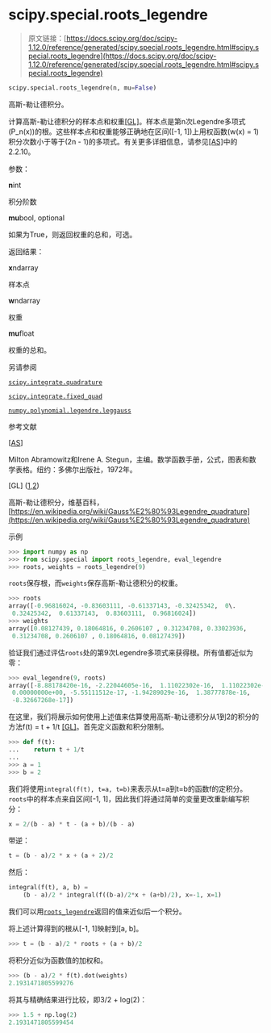 # scipy.special.roots_legendre

> 原文链接：[https://docs.scipy.org/doc/scipy-1.12.0/reference/generated/scipy.special.roots_legendre.html#scipy.special.roots_legendre](https://docs.scipy.org/doc/scipy-1.12.0/reference/generated/scipy.special.roots_legendre.html#scipy.special.roots_legendre)

```py
scipy.special.roots_legendre(n, mu=False)
```

高斯-勒让德积分。

计算高斯-勒让德积分的样本点和权重[[GL]](#rf56b2625d086-gl)。样本点是第n次Legendre多项式\(P_n(x)\)的根。这些样本点和权重能够正确地在区间\([-1, 1]\)上用权函数\(w(x) = 1\)积分次数小于等于\(2n - 1\)的多项式。有关更多详细信息，请参见[[AS]](#rf56b2625d086-as)中的2.2.10。

参数：

**n**int

积分阶数

**mu**bool, optional

如果为True，则返回权重的总和，可选。

返回结果：

**x**ndarray

样本点

**w**ndarray

权重

**mu**float

权重的总和。

另请参阅

[`scipy.integrate.quadrature`](scipy.integrate.quadrature.html#scipy.integrate.quadrature "scipy.integrate.quadrature")

[`scipy.integrate.fixed_quad`](scipy.integrate.fixed_quad.html#scipy.integrate.fixed_quad "scipy.integrate.fixed_quad")

[`numpy.polynomial.legendre.leggauss`](https://numpy.org/devdocs/reference/generated/numpy.polynomial.legendre.leggauss.html#numpy.polynomial.legendre.leggauss "(在NumPy v2.0.dev0中)")

参考文献

[[AS](#id2)]

Milton Abramowitz和Irene A. Stegun，主编。数学函数手册，公式，图表和数学表格。纽约：多佛尔出版社，1972年。

[GL] ([1](#id1),[2](#id5))

高斯-勒让德积分，维基百科，[https://en.wikipedia.org/wiki/Gauss%E2%80%93Legendre_quadrature](https://en.wikipedia.org/wiki/Gauss%E2%80%93Legendre_quadrature)

示例

```py
>>> import numpy as np
>>> from scipy.special import roots_legendre, eval_legendre
>>> roots, weights = roots_legendre(9) 
```

`roots`保存根，而`weights`保存高斯-勒让德积分的权重。

```py
>>> roots
array([-0.96816024, -0.83603111, -0.61337143, -0.32425342,  0\.        ,
 0.32425342,  0.61337143,  0.83603111,  0.96816024])
>>> weights
array([0.08127439, 0.18064816, 0.2606107 , 0.31234708, 0.33023936,
 0.31234708, 0.2606107 , 0.18064816, 0.08127439]) 
```

验证我们通过评估`roots`处的第9次Legendre多项式来获得根。所有值都近似为零：

```py
>>> eval_legendre(9, roots)
array([-8.88178420e-16, -2.22044605e-16,  1.11022302e-16,  1.11022302e-16,
 0.00000000e+00, -5.55111512e-17, -1.94289029e-16,  1.38777878e-16,
 -8.32667268e-17]) 
```

在这里，我们将展示如何使用上述值来估算使用高斯-勒让德积分从1到2的积分的方法f(t) = t + 1/t [[GL]](#rf56b2625d086-gl)。首先定义函数和积分限制。

```py
>>> def f(t):
...    return t + 1/t
...
>>> a = 1
>>> b = 2 
```

我们将使用`integral(f(t), t=a, t=b)`来表示从t=a到t=b的函数f的定积分。`roots`中的样本点来自区间[-1, 1]，因此我们将通过简单的变量更改重新编写积分：

```py
x = 2/(b - a) * t - (a + b)/(b - a) 
```

带逆：

```py
t = (b - a)/2 * x + (a + 2)/2 
```

然后：

```py
integral(f(t), a, b) =
    (b - a)/2 * integral(f((b-a)/2*x + (a+b)/2), x=-1, x=1) 
```

我们可以用[`roots_legendre`](#scipy.special.roots_legendre "scipy.special.roots_legendre")返回的值来近似后一个积分。

将上述计算得到的根从[-1, 1]映射到[a, b]。

```py
>>> t = (b - a)/2 * roots + (a + b)/2 
```

将积分近似为函数值的加权和。

```py
>>> (b - a)/2 * f(t).dot(weights)
2.1931471805599276 
```

将其与精确结果进行比较，即3/2 + log(2)：

```py
>>> 1.5 + np.log(2)
2.1931471805599454 
```
